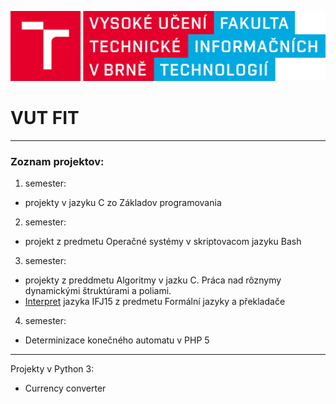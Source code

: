 ![logo](/logo/FIT_barevne_RGB_CZ.png)
# VUT FIT
---
### Zoznam projektov:
1. semester:
 * projekty v jazyku C zo Základov programovania
2. semester:
 * projekt z predmetu Operačné systémy v skriptovacom jazyku Bash
3. semester:
 * projekty z preddmetu Algoritmy v jazku C. Práca nad rôznymy dynamickými štruktúrami a poliami.
 * [Interpret](https://github.com/xsokol08/IFJ15) jazyka IFJ15 z predmetu Formální jazyky a překladače
4. semester:
 * Determinizace konečného automatu v PHP 5

---
Projekty v Python 3:
* Currency converter
